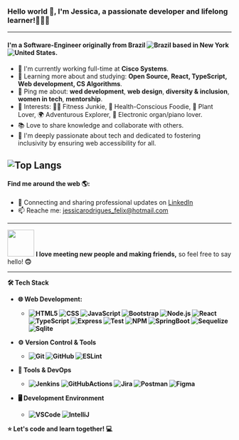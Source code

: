 ### Hello world 👋, I'm Jessica, a passionate developer and lifelong learner!👩🏻‍💻
---
#### I'm a Software-Engineer originally from Brazil ![Brazil](https://raw.githubusercontent.com/stevenrskelton/flag-icon/master/png/16/country-4x3/br.png "Brazil") based in New York ![United States](https://raw.githubusercontent.com/stevenrskelton/flag-icon/master/png/16/country-4x3/us.png "United States").

- 🏢 I'm currently working full-time at **Cisco Systems**.
- 🌱 Learning more about and studying: **Open Source, React, TypeScript, Web development, CS Algorithms**.
- 💬 Ping me about: **wed development**, **web design**, **diversity & inclusion**, **women in tech**, **mentorship**.
- 💜 Interests: 🏋️‍♀️ Fitness Junkie, 🥗 Health-Conscious Foodie, 🌿 Plant Lover, 🌍 Adventurous Explorer, 🎹 Electronic organ/piano lover.
- 📚 Love to share knowledge and collaborate with others.
- 🤝 I'm deeply passionate about tech and dedicated to fostering inclusivity by ensuring web accessibility for all.

 ![Top Langs](https://github-readme-stats.vercel.app/api/top-langs/?username=JessicaRodriguesFelix&layout=compact)
---
#### Find me around the web 🌎:
- 💼 Connecting and sharing professional updates on <a href="https://www.linkedin.com/in/jessica-rodrigues-dlouhy/">LinkedIn</a>
- 📫 Reache me: jessicarodrigues_felix@hotmail.com 
---
<img src="https://media.giphy.com/media/LnQjpWaON8nhr21vNW/giphy.gif" width="60"> <b>I love meeting new people and making friends,</b> so feel free to say hello!<b> 🙃

---
🛠  Tech Stack
- 🌐 Web Development:
   - ![HTML5](https://img.shields.io/badge/HTML5-E34F26?style=for-the-badge&logo=html5&logoColor=white)
  ![CSS](https://img.shields.io/badge/CSS3-1572B6?style=for-the-badge&logo=css3&logoColor=white)
  ![JavaScript](https://img.shields.io/badge/JavaScript-323330?style=for-the-badge&logo=javascript&logoColor=F7DF1E)
  ![Bootstrap](https://img.shields.io/badge/Bootstrap-563D7C?style=for-the-badge&logo=bootstrap&logoColor=white)
  ![Node.js](https://img.shields.io/badge/Node%20js-339933?style=for-the-badge&logo=nodedotjs&logoColor=white)
  ![React](https://img.shields.io/badge/React-20232A?style=for-the-badge&logo=react&logoColor=61DAFB)
  ![TypeScript](https://img.shields.io/badge/TypeScript-007ACC?style=for-the-badge&logo=typescript&logoColor=white)
  ![Express](https://img.shields.io/badge/Express%20js-000000?style=for-the-badge&logo=express&logoColor=white)
  ![Test](https://img.shields.io/badge/Jest-323330?style=for-the-badge&logo=Jest&logoColor=white)
  ![NPM](https://img.shields.io/badge/npm-CB3837?style=for-the-badge&logo=npm&logoColor=white)
  ![SpringBoot](https://img.shields.io/badge/Spring_Boot-F2F4F9?style=for-the-badge&logo=spring-boot)
  ![Sequelize](https://img.shields.io/badge/Sequelize-52B0E7?style=for-the-badge&logo=Sequelize&logoColor=white)
  ![Sqlite](https://img.shields.io/badge/SQLite-07405E?style=for-the-badge&logo=sqlite&logoColor=white)
- ⚙️ Version Control & Tools
  - ![Git](https://img.shields.io/badge/GIT-E44C30?style=for-the-badge&logo=git&logoColor=white)
  ![GitHub](https://img.shields.io/badge/GitHub-100000?style=for-the-badge&logo=github&logoColor=white)
  ![ESLint](https://img.shields.io/badge/eslint-3A33D1?style=for-the-badge&logo=eslint&logoColor=white)
- 🔧 Tools & DevOps
  - ![Jenkins](https://img.shields.io/badge/Jenkins-D24939?style=for-the-badge&logo=Jenkins&logoColor=white)
  ![GitHubActions](https://img.shields.io/badge/Github%20Actions-282a2e?style=for-the-badge&logo=githubactions&logoColor=367cfe)
  ![Jira](https://img.shields.io/badge/Jira-0052CC?style=for-the-badge&logo=Jira&logoColor=white)
  ![Postman](https://img.shields.io/badge/Postman-FF6C37?style=for-the-badge&logo=Postman&logoColor=white)
  ![Figma](https://img.shields.io/badge/Figma-F24E1E?style=for-the-badge&logo=figma&logoColor=white)

- 🖥 Development Environment
   - ![VSCode](https://img.shields.io/badge/VSCode-0078D4?style=for-the-badge&logo=visual%20studio%20code&logoColor=white)
  ![IntelliJ](https://img.shields.io/badge/IntelliJ_IDEA-000000.svg?style=for-the-badge&logo=intellij-idea&logoColor=white)

⭐️ Let's code and learn together! 💻
